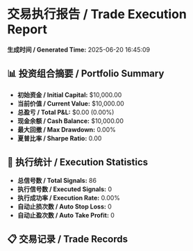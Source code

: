 # 交易执行报告 / Trade Execution Report

**生成时间 / Generated Time:** 2025-06-20 16:45:09

## 📊 投资组合摘要 / Portfolio Summary

- **初始资金 / Initial Capital:** $10,000.00
- **当前价值 / Current Value:** $10,000.00
- **总盈亏 / Total P&L:** $0.00 (0.00%)
- **现金余额 / Cash Balance:** $10,000.00
- **最大回撤 / Max Drawdown:** 0.00%
- **夏普比率 / Sharpe Ratio:** 0.00

## 🎯 执行统计 / Execution Statistics

- **总信号数 / Total Signals:** 86
- **执行信号数 / Executed Signals:** 0
- **执行成功率 / Execution Rate:** 0.00%
- **自动止损次数 / Auto Stop Loss:** 0
- **自动止盈次数 / Auto Take Profit:** 0

## 📋 交易记录 / Trade Records
